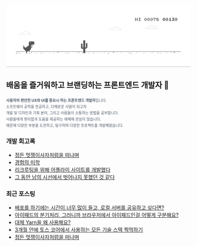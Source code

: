 
<div align="center">
  
![dino.gif](./dino.gif)

</div>

## 배움을 즐거워하고 브랜딩하는 프론트엔드 개발자 🦄

<span style="color:#4E5968; font-size:10px;">
<strong>사용자의 편안한 UX와 UI를 중요시 하는 프론트엔드 개발자</strong>입니다.<br/>
소프트웨어 공학을 전공하고, 다채로운 사람이 되고자<br/>
개발 및 디자인과 기획 분야, 그리고 사람들이 소통하는 방법을 공부합니다.<br/>
사람들에게 편리함과 도움을 제공하는 매체에 관심이 많습니다.<br/>
때문에 다양한 부분을 도전하고, 탐구하며 다양한 프로젝트를 개발해왔습니다.</span>

### 개발 회고록
- [정든 멋쟁이사자처럼을 떠나며](https://klmhyeonwooo.tistory.com/89)<br>
- [경험의 미학](https://klmhyeonwooo.tistory.com/80)<br>
- [리크루팅을 위해 어플라이 사이트를 개발했다](https://klmhyeonwooo.tistory.com/74)<br>
- [그 동안 남의 시선에서 벗어나지 못했던 것 같다](https://klmhyeonwooo.tistory.com/65)<br>

### 최근 포스팅
- [배포를 하기에는 시간이 너무 많이 들고, 로컬 서버를 공유하고 싶다면?](https://klmhyeonwooo.tistory.com/96)<br>
- [아이패드의 분기처리, 그러니까 브라우저에서 아이패드인걸 어떻게 구분해요?](https://klmhyeonwooo.tistory.com/93)<br>
- [대체 Yarn을 왜 사용해요?](https://klmhyeonwooo.tistory.com/91)<br>
- [3개월 안에 토스 코어에서 사용하는 모든 기술 스택 찍먹하기](https://klmhyeonwooo.tistory.com/90)<br>
- [정든 멋쟁이사자처럼을 떠나며](https://klmhyeonwooo.tistory.com/89)<br>
